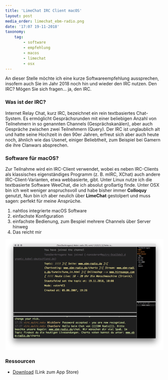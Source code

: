 ```yaml
---
title: 'LimeChat IRC Client macOS'
layout: post
media_order: limechat_ebm-radio.png
date: '17:07 19-11-2018'
taxonomy:
    tag:
        - software
        - empfehlung
        - macos
        - limechat
        - osx
---
```


An dieser Stelle möchte ich eine kurze Softwareempfehlung aussprechen, insofern auch Sie im Jahr 2018 noch hin und wieder den IRC nutzen. Den IRC? Mögen Sie sich fragen… ja, den IRC.

### Was ist der IRC?
Internet Relay Chat, kurz IRC, bezeichnet ein rein textbasiertes Chat-System. Es ermöglicht Gesprächsrunden mit einer beliebigen Anzahl von Teilnehmern in so genannten Channels (Gesprächskanälen), aber auch Gespräche zwischen zwei Teilnehmern (Query). Der IRC ist unglaublich alt und hatte seine Hochzeit in den 90er Jahren, erfreut sich aber auch heute noch, ähnlich wie das Usenet, einiger Beliebtheit, zum Beispiel bei Gamern die ihre Clanwars absprechen.

### Software für macOS?
Zur Teilnahme wird ein IRC-Client verwendet, wobei es neben IRC-Clients als klassisches eigenständiges Programm (z. B. mIRC, XChat) auch andere IRC-Client-Varianten, etwa webbasierte, gibt. Unter Linux nutze ich die textbasierte Software WeeChat, die ich absolut großartig finde. Unter OSX bin ich weit weniger anspruchsvoll und habe bisher immer **Colloquy** genutzt, Nun bin ich aber neulich über **LimeChat** gestolpert und muss sagen: perfekt für meine Ansprüche.
1. nahtlos integrierte macOS Software
2. einfachste Konfiguration
3. einfachste Bedienung, zum Bespiel mehrere Channels über Server hinweg
4. Das reicht mir

![LimeChat at macOS 10.13 Server euirc.net](/assets/2018/limechat_ebm-radio.png)

### Ressourcen
* [Download](https://itunes.apple.com/us/app/limechat/id414030210) (Link zum App Store)
